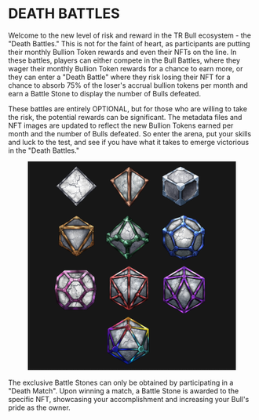 # DEATH BATTLES

Welcome to the new level of risk and reward in the TR Bull ecosystem - the "Death Battles." This is not for the faint of heart, as participants are putting their monthly Bullion Token rewards and even their NFTs on the line. In these battles, players can either compete in the Bull Battles, where they wager their monthly Bullion Token rewards for a chance to earn more, or they can enter a "Death Battle" where they risk losing their NFT for a chance to absorb 75% of the loser's accrual bullion tokens per month and earn a Battle Stone to display the number of Bulls defeated.

These battles are entirely OPTIONAL, but for those who are willing to take the risk, the potential rewards can be significant. The metadata files and NFT images are updated to reflect the new Bullion Tokens earned per month and the number of Bulls defeated. So enter the arena, put your skills and luck to the test, and see if you have what it takes to emerge victorious in the "Death Battles."



<figure><img src="../../.gitbook/assets/image-2.png" alt=""><figcaption></figcaption></figure>



The exclusive Battle Stones can only be obtained by participating in a "Death Match". Upon winning a match, a Battle Stone is awarded to the specific NFT, showcasing your accomplishment and increasing your Bull's pride as the owner.

